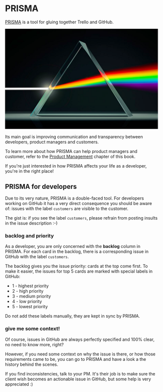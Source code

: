 # PRISMA

[PRISMA](https://github.com/buildo/prisma) is a tool for gluing together Trello and GitHub.

![](../prisma.png)

Its main goal is improving communication and transparency between developers, product managers and customers.

To learn more about how PRISMA can help product managers and customer, refer to the [Product Management](../product_management/README.md) chapter of this book.

If you're just interested in how PRISMA affects your life as a developer, you're in the right place!

## PRISMA for developers

Due to its very nature, PRISMA is a double-faced tool. For developers working on GitHub it has a very direct consequence you should be aware of: issues with the label `customers` are visible to the customer.

The gist is: if you see the label `customers`, please refrain from posting insults in the issue description :-)

### backlog and priority

As a developer, you are only concerned with the **backlog** column in PRISMA. For each card in the backlog, there is a corresponding issue in GitHub with the label `customers`.

The backlog gives you the issue priority: cards at the top come first. To make it easier, the issues for top 5 cards are marked with special labels in GitHub:

- 1 - highest priority
- 2 - high priority
- 3 - medium priority
- 4 - low priority
- 5 - lowest priority

Do not add these labels manually, they are kept in sync by PRISMA.

### give me some context!

Of course, issues in GitHub are always perfectly specified and 100% clear, no need to know more, right?

However, if you need some context on why the issue is there, or how those requirements came to be, you can go to PRISMA and have a look a the history behind the scenes.

If you find inconsistencies, talk to your PM. It's their job is to make sure the client wish becomes an actionable issue in GitHub, but some help is very appreciated :)

